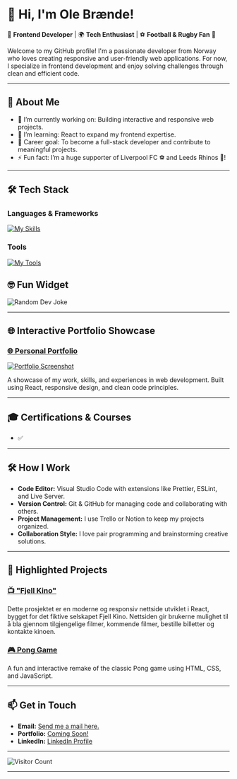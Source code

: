 # 👋 Hi, I'm Ole Brænde!

🎨 **Frontend Developer** | 🌍 **Tech Enthusiast** | ⚽ **Football & Rugby Fan** 🏉

Welcome to my GitHub profile! I'm a passionate developer from Norway who loves creating responsive and user-friendly web applications. For now, I specialize in frontend development and enjoy solving challenges through clean and efficient code.

---

## 🚀 **About Me**

- 🔭 I’m currently working on: Building interactive and responsive web projects.
- 🌱 I’m learning: React to expand my frontend expertise.
- 💼 Career goal: To become a full-stack developer and contribute to meaningful projects.
- ⚡ Fun fact: I’m a huge supporter of Liverpool FC ⚽ and Leeds Rhinos 🏉!

---

## 🛠️ **Tech Stack**

### **Languages & Frameworks**
[![My Skills](https://skillicons.dev/icons?i=html,css,js,react,node)](https://skillicons.dev)

### **Tools**
[![My Tools](https://skillicons.dev/icons?i=git,github,figma,vscode)](https://skillicons.dev)

## 🤓 **Fun Widget**

![Random Dev Joke](https://readme-jokes.vercel.app/api)

---

## 🌐 **Interactive Portfolio Showcase**

### [🌐 Personal Portfolio](https://your-portfolio-link.com)
[![Portfolio Screenshot](https://i.imgur.com/oGEccg9.png)](https://olebraende.github.io/My-Portfolio/)

A showcase of my work, skills, and experiences in web development. Built using React, responsive design, and clean code principles.

---

## 🎓 **Certifications & Courses**

- ✅

---

## 🛠️ **How I Work**

- **Code Editor:** Visual Studio Code with extensions like Prettier, ESLint, and Live Server.
- **Version Control:** Git & GitHub for managing code and collaborating with others.
- **Project Management:** I use Trello or Notion to keep my projects organized.
- **Collaboration Style:** I love pair programming and brainstorming creative solutions.

---

## 📂 **Highlighted Projects**

### [📺 "Fjell Kino"](https://olem-kodehode4.github.io/Fjell-Kino/)
Dette prosjektet er en moderne og responsiv nettside utviklet i React, bygget for det fiktive selskapet Fjell Kino. Nettsiden gir brukerne mulighet til å bla gjennom tilgjengelige filmer, kommende filmer, bestille billetter og kontakte kinoen.

### [🎮 Pong Game](https://github.com/Olebraende/Pong-Game)
A fun and interactive remake of the classic Pong game using HTML, CSS, and JavaScript.

---

## 📫 **Get in Touch**

- **Email:** [Send me a mail here.](mailto:olembrande.work@gmail.com)  
- **Portfolio:** [Coming Soon!](https://your-portfolio-link.com)  
- **LinkedIn:** [LinkedIn Profile](https://www.linkedin.com/in/olebrande/)

---

![Visitor Count](https://komarev.com/ghpvc/?username=Olebraende&color=brightgreen)

---
